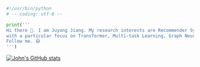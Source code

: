 ```python
#!/usr/bin/python
# -- coding: utf-8 --

print('''
Hi there 👋. I am Juyong Jiang. My research interests are Recommender Systems and Natural Language Processing, 
with a particular focus on Transformer, Multi-task Learning, Graph Neural Network and Dense Retrieval.
Follow me. 😄
''')
```
[![John's GitHub stats](https://github-readme-stats.vercel.app/api?username=juyongjiang&show_icons=true)](https://github.com/anuraghazra/github-readme-stats)
